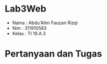 # Lab3Web

- Nama : Abdu'Alim Fauzan Rizqi
- Nim : 311910583
- Kelas : TI 19.A.3

# Pertanyaan dan Tugas
